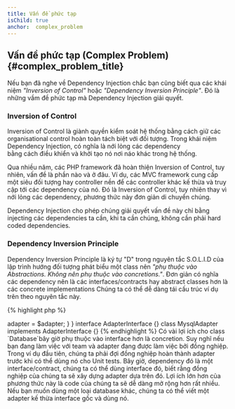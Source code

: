 ```yaml
---
title: Vấn đề phức tạp
isChild: true
anchor:  complex_problem
---
```


## Vấn đề phức tạp (Complex Problem) {#complex_problem_title}

Nếu bạn đã nghe về Dependency Injection chắc bạn cũng biết qua các khái niệm 
*"Inversion of Control"* hoặc 
*"Dependency Inversion Principle"*. Đó là những vầm đề phức tạp mà Dependency Injection giải quyết.

### Inversion of Control

Inversion of Control là giành quyền kiểm soát hệ thống bằng cách giữ các organisational control 
hoàn toàn tách biệt với đối tượng. Trong khái niệm Dependency Injection, có nghĩa là nới lỏng các dependency  
bằng cách điều khiển và khởi tạo nó nơi náo khác trong hệ thống.

Qua nhiều năm, các PHP framework đã hoàn thiện Inversion of Control, tuy nhiên, vấn đề là phần nào và ở đâu.
Ví dụ, các MVC framework cung cấp một siêu đối tượng hay controller nền để các controller khác kế thừa 
và truy cập tới các dependency của nó. Đó là Inversion of Control, tuy nhiên thay vì nới lỏng các 
dependency, phương thức này đơn giản di chuyển chúng.

Dependency Injection cho phép chúng giải quyết vấn đề này chỉ bằng injecting các
dependencies ta cần, khi ta cần chúng, không cần phải hard coded dependencies.

### Dependency Inversion Principle

Dependency Inversion Principle là ký tự "D" trong nguyên tắc S.O.L.I.D của lập trình hướng đối tượng 
phát biểu một class nên *"phụ thuộc vào Abstractions. Không nên phụ thuộc vào concretions."*. Đơn giản có nghĩa  
các dependency nên là các interfaces/contracts hay abstract classes hơn là các concrete implementations 
Chúng ta có thể dễ dàng tái cấu trúc ví dụ trên theo nguyên tắc này.

{% highlight php %}
<?php
namespace Database;

class Database
{
    protected $adapter;

    public function __construct(AdapterInterface $adapter)
    {
        $this->adapter = $adapter;
    }
}

interface AdapterInterface {}

class MysqlAdapter implements AdapterInterface {}
{% endhighlight %}

Có vài lợi ích cho class `Database`bây giờ phụ thuộc vào interface hơn là concretion.

Suy nghĩ nếu bạn đang làm việc với team và adapter đang được làm việc bởi đồng nghiệp. Trong ví dụ đầu tiên, 
chúng ta phải đợi đồng nghiệp hoàn thành adapter trước khi có thể dùng nó cho Unit tests. Bây giờ, dependency đó 
là một interface/contract, chúng ta có thể dùng interface đó, biết rằng đồng nghiệp của chúng ta sẽ xây 
dựng adapter dựa trên đó.

Lợi ích lớn hơn của phương thức này là code của chúng ta sẽ dễ dàng mở rộng hơn rất nhiều. 
Nếu bạn muốn dùng một loại database khác, chúng ta có thể viết một adapter kế thừa interface gốc 
và dùng nó.